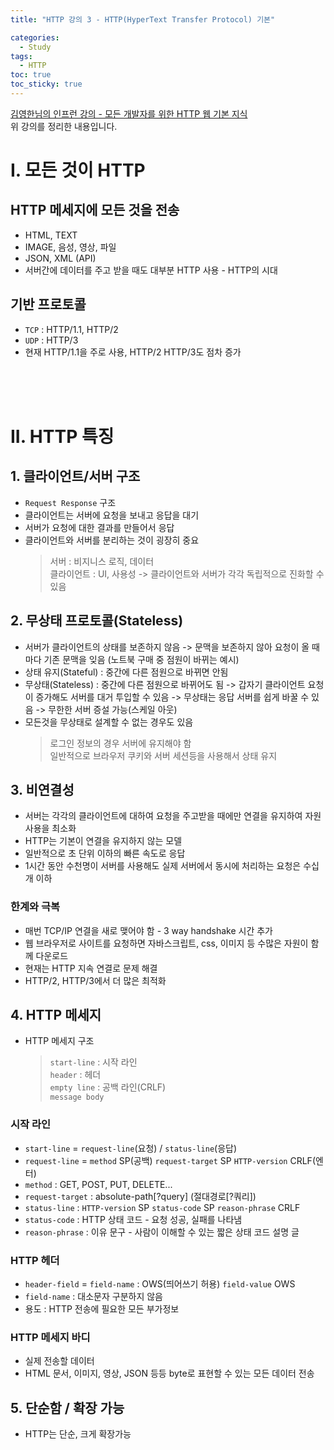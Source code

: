 ```yaml
---
title: "HTTP 강의 3 - HTTP(HyperText Transfer Protocol) 기본"

categories:
  - Study
tags:
  - HTTP
toc: true
toc_sticky: true
---
```


[김영한님의 인프런 강의 - 모든 개발자를 위한 HTTP 웹 기본 지식](https://inf.run/YPMm)  
위 강의를 정리한 내용입니다.

# I. 모든 것이 HTTP

## HTTP 메세지에 모든 것을 전송

- HTML, TEXT
- IMAGE, 음성, 영상, 파일
- JSON, XML (API)
- 서버간에 데이터를 주고 받을 때도 대부분 HTTP 사용 - HTTP의 시대

## 기반 프로토콜

- `TCP` : HTTP/1.1, HTTP/2
- `UDP` : HTTP/3
- 현재 HTTP/1.1을 주로 사용, HTTP/2 HTTP/3도 점차 증가

<br><br><br>

# II. HTTP 특징

## 1. 클라이언트/서버 구조

- `Request Response` 구조
- 클라이언트는 서버에 요청을 보내고 응답을 대기
- 서버가 요청에 대한 결과를 만들어서 응답
- 클라이언트와 서버를 분리하는 것이 굉장히 중요
  > 서버 : 비지니스 로직, 데이터  
  > 클라이언트 : UI, 사용성
  > -> 클라이언트와 서버가 각각 독립적으로 진화할 수 있음

## 2. 무상태 프로토콜(Stateless)

- 서버가 클라이언트의 상태를 보존하지 않음
  -> 문맥을 보존하지 않아 요청이 올 때마다 기존 문맥을 잊음 (노트북 구매 중 점원이 바뀌는 예시)
- 상태 유지(Stateful) : 중간에 다른 점원으로 바뀌면 안됨
- 무상태(Stateless) : 중간에 다른 점원으로 바뀌어도 됨
  -> 갑자기 클라이언트 요청이 증가해도 서버를 대거 투입할 수 있음
  -> 무상태는 응답 서버를 쉽게 바꿀 수 있음 -> 무한한 서버 증설 가능(스케일 아웃)
- 모든것을 무상태로 설계할 수 없는 경우도 있음
  > 로그인 정보의 경우 서버에 유지해야 함  
  > 일반적으로 브라우저 쿠키와 서버 세션등을 사용해서 상태 유지

## 3. 비연결성

- 서버는 각각의 클라이언트에 대하여 요청을 주고받을 때에만 연결을 유지하여 자원 사용을 최소화
- HTTP는 기본이 연결을 유지하지 않는 모델
- 일반적으로 초 단위 이하의 빠른 속도로 응답
- 1시간 동안 수천명이 서버를 사용해도 실제 서버에서 동시에 처리하는 요청은 수십개 이하

### 한계와 극복

- 매번 TCP/IP 연결을 새로 맺어야 함 - 3 way handshake 시간 추가
- 웹 브라우저로 사이트를 요청하면 자바스크립트, css, 이미지 등 수많은 자원이 함께 다운로드
- 현재는 HTTP 지속 연결로 문제 해결
- HTTP/2, HTTP/3에서 더 많은 최적화

## 4. HTTP 메세지

- HTTP 메세지 구조
  > `start-line` : 시작 라인  
  > `header` : 헤더  
  > `empty line` : 공백 라인(CRLF)  
  > `message body`

### 시작 라인

- `start-line` = `request-line`(요청) / `status-line`(응답)
- `request-line` = `method` SP(공백) `request-target` SP `HTTP-version` CRLF(엔터)
- `method` : GET, POST, PUT, DELETE...
- `request-target` : absolute-path[?query] (절대경로[?쿼리])
- `status-line` : `HTTP-version` SP `status-code` SP `reason-phrase` CRLF
- `status-code` : HTTP 상태 코드 - 요청 성공, 실패를 나타냄
- `reason-phrase` : 이유 문구 - 사람이 이해할 수 있는 짧은 상태 코드 설명 글

### HTTP 헤더

- `header-field` = `field-name` : OWS(띄어쓰기 허용) `field-value` OWS
- `field-name` : 대소문자 구분하지 않음
- 용도 : HTTP 전송에 필요한 모든 부가정보

### HTTP 메세지 바디

- 실제 전송할 데이터
- HTML 문서, 이미지, 영상, JSON 등등 byte로 표현할 수 있는 모든 데이터 전송

## 5. 단순함 / 확장 가능

- HTTP는 단순, 크게 확장가능
